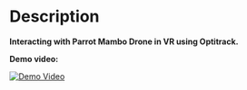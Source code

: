 # Description

**Interacting with Parrot Mambo Drone in VR using Optitrack.**

**Demo video:**

[![Demo Video](https://img.youtube.com/vi/fYBHHSr3xW4/0.jpg)](https://www.youtube.com/watch?v=fYBHHSr3xW4&ab_channel=RajkumarDarbar)
